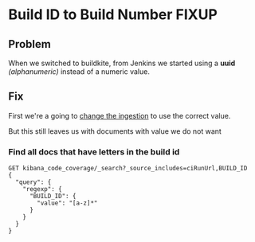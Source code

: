 # Build ID to Build Number FIXUP

## Problem
When we switched to buildkite, from Jenkins we started using a **uuid** *(alphanumeric)* instead of a numeric value.

## Fix
First we're a going to [change the ingestion](https://github.com/elastic/kibana/pull/129622) to use the correct value.

But this still leaves us with documents with value we do not want
### Find all docs that have letters in the build id
```
GET kibana_code_coverage/_search?_source_includes=ciRunUrl,BUILD_ID
{
  "query": {
    "regexp": {
      "BUILD_ID": {
        "value": "[a-z]*"
      }
    }
  }
}
```
